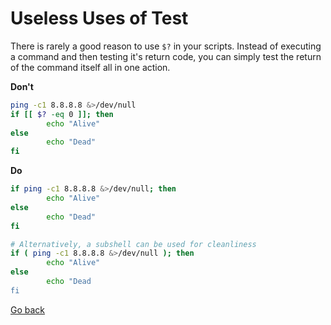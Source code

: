 # Useless Uses of Test

There is rarely a good reason to use `$?` in your scripts.  Instead of executing a command and then testing it's
return code, you can simply test the return of the command itself all in one action.

**Don't**

``` bash
ping -c1 8.8.8.8 &>/dev/null
if [[ $? -eq 0 ]]; then
        echo "Alive"
else
        echo "Dead"
fi
```

**Do**

``` bash
if ping -c1 8.8.8.8 &>/dev/null; then
        echo "Alive"
else
        echo "Dead"
fi

# Alternatively, a subshell can be used for cleanliness
if ( ping -c1 8.8.8.8 &>/dev/null ); then
        echo "Alive"
else
        echo "Dead
fi
```

[Go back](./uuos.md)

